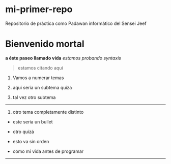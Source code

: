 
# mi-primer-repo

Repositorio de práctica como Padawan informático del Sensei Jeef

# Bienvenido mortal

 **a éste paseo llamado vida**
 *estamos probando syntaxis*
 > estamos citando aqui

 1. Vamos a numerar temas
 2. aqui sería un subtema quiza

 3. tal vez otro subtema

 ---

 1. otro tema completamente distinto

* este seria un bullet
  
* otro quizá
  
* esto va sin orden
  
* como mi vida antes de programar
  
---
